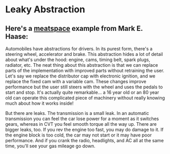 # Leaky Abstraction

## Here's a [meatspace](https://www.urbandictionary.com/define.php?term=meatspace) example from Mark E. Haase:

Automobiles have abstractions for drivers.
In its purest form, there's a steering wheel, accelerator and brake.
This abstraction hides a lot of detail about what's under the hood: engine, cams, timing belt, spark plugs, radiator, etc.
The neat thing about this abstraction is that we can replace parts of the implementation with improved parts without retraining the user.
Let's say we replace the distributor cap with electronic ignition, and we replace the fixed cam with a variable cam.
These changes improve performance but the user still steers with the wheel and uses the pedals to start and stop.
It's actually quite remarkable...
a 16 year old or an 80 year old can operate this complicated piece of machinery without really knowing much about how it works inside!

But there are leaks.
The transmission is a small leak.
In an automatic transmission you can feel the car lose power for a moment as it switches gears, 
whereas in CVT you feel smooth torque all the way up.
There are bigger leaks, too.
If you rev the engine too fast, you may do damage to it.
If the engine block is too cold, the car may not start or it may have poor performance.
And if you crank the radio, headlights, and AC all at the same time, you'll see your gas mileage go down.

